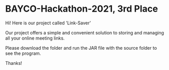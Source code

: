 # BAYCO-Hackathon-2021, 3rd Place

Hi! Here is our project called 'Link-Saver'

Our project offers a simple and convenient solution to storing and managing all your online meeting links.

Please download the folder and run the JAR file with the source folder to see the program.

Thanks!
